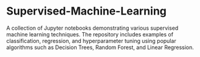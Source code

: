 # Supervised-Machine-Learning
A collection of Jupyter notebooks demonstrating various supervised machine learning techniques. The repository includes examples of classification, regression, and hyperparameter tuning using popular algorithms such as Decision Trees, Random Forest, and Linear Regression.
